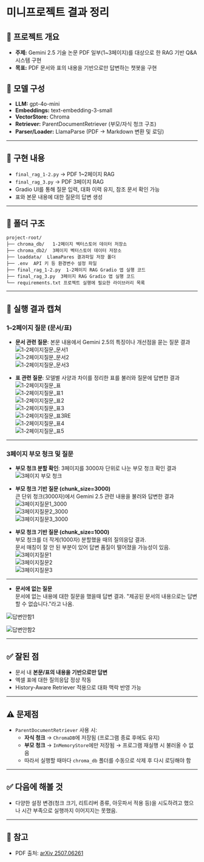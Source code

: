 # 미니프로젝트 결과 정리

## 📌 프로젝트 개요
- **주제:** Gemini 2.5 기술 논문 PDF 일부(1~3페이지)를 대상으로 한 RAG 기반 Q&A 시스템 구현
- **목표:** PDF 문서와 표의 내용을 기반으로만 답변하는 챗봇을 구현  
## 🧩 모델 구성
- **LLM:** gpt-4o-mini  
- **Embeddings:** text-embedding-3-small  
- **VectorStore:** Chroma  
- **Retriever:** ParentDocumentRetriever (부모/자식 청크 구조)  
- **Parser/Loader:** LlamaParse (PDF → Markdown 변환 및 로딩)

---

## 📑 구현 내용
- `final_rag_1-2.py` → PDF 1~2페이지 RAG
- `final_rag_3.py` → PDF 3페이지 RAG
- Gradio UI를 통해 질문 입력, 대화 이력 유지, 참조 문서 확인 가능
- 표와 본문 내용에 대한 질문의 답변 생성

---

## 📂 폴더 구조
    project-root/  
    ├── chroma_db/   1-2페이지 벡터스토어 데이터 저장소
    ├── chroma_db2/  3페이지 벡터스토어 데이터 저장소
    ├── loaddata/  LlamaPares 결과파일 저장 폴더
    ├── .env  API 키 등 환경변수 설정 파일
    ├── final_rag_1-2.py  1-2페이지 RAG Gradio 앱 실행 코드
    ├── final_rag_3.py  3페이지 RAG Gradio 앱 실행 코드
    └── requirements.txt 프로젝트 실행에 필요한 라이브러리 목록	
    

---

## 📸 실행 결과 캡쳐

### 1–2페이지 질문 (문서/표)

- **문서 관련 질문**: 본문 내용에서 Gemini 2.5의 특징이나 개선점을 묻는 질문 결과  
![1-2페이지질문_문서1](./images/1-2페이지질문_문서1.png)  
![1-2페이지질문_문서2](./images/1-2페이지질문_문서2.png)  
![1-2페이지질문_문서3](./images/1-2페이지질문_문서3.png)  

- **표 관련 질문**: 모델별 사양과 차이를 정리한 표를 불러와 질문에 답변한 결과  
![1-2페이지질문_표](./images/1-2페이지질문_표.png)  
![1-2페이지질문_표1](./images/1-2페이지질문_표1.png)  
![1-2페이지질문_표2](./images/1-2페이지질문_표2.png)  
![1-2페이지질문_표3](./images/1-2페이지질문_표3.png)  
![1-2페이지질문_표3RE](./images/1-2페이지질문_표3RE.png)  
![1-2페이지질문_표4](./images/1-2페이지질문_표4.png)  
![1-2페이지질문_표5](./images/1-2페이지질문_표5.png)  

---

### 3페이지 부모 청크 및 질문

- **부모 청크 분할 확인**: 3페이지를 3000자 단위로 나눈 부모 청크 확인 결과  
![3페이지 부모 청크](./images/3페이지%20부모%20청크.png)  

- **부모 청크 기반 질문 (chunk_size=3000)**  
큰 단위 청크(3000자)에서 Gemini 2.5 관련 내용을 불러와 답변한 결과  
![3페이지질문1_3000](./images/3페이지질문1_3000.png)  
![3페이지질문2_3000](./images/3페이지질문2_3000.png)  
![3페이지질문3_3000](./images/3페이지질문3_3000.png)  

- **부모 청크 기반 질문 (chunk_size=1000)**  
부모 청크를 더 작게(1000자) 분할했을 때의 질의응답 결과.  
문서 매칭이 잘 안 된 부분이 있어 답변 품질이 떨어졌을 가능성이 있음.  
![3페이지질문1](./images/3페이지질문1.png)  
![3페이지질문2](./images/3페이지질문2.png)  
![3페이지질문3](./images/3페이지질문3.png)  

---
- **문서에 없는 질문**  
문서에 없는 내용에 대한 질문을 했을때 답변 결과.
"제공된 문서의 내용으로는 답변할 수 없습니다."라고 나옴.

![답변안함1](./images/답변안함1.png)

![답변안함2](./images/답변안함2.png)

---
## ✅ 잘된 점
- 문서 내 **본문/표의 내용을 기반으로만 답변**  
- 엑셀 표에 대한 질의응답 정상 작동  
- History-Aware Retriever 적용으로 대화 맥락 반영 가능  

---

## ⚠️ 문제점
- `ParentDocumentRetriever` 사용 시:
  - **자식 청크** → `ChromaDB`에 저장됨 (프로그램 종료 후에도 유지)  
  - **부모 청크** → `InMemoryStore`에만 저장됨 → 프로그램 재실행 시 불러올 수 없음  
  - 따라서 실행할 때마다 `chroma_db` 폴더를 수동으로 삭제 후 다시 로딩해야 함

---

## ✅ 다음에 해볼 것
- 다양한 설정 변경(청크 크기, 리트리버 종류, 아웃파서 적용 등)을 시도하려고 했으나 시간 부족으로 실행까지 이어지지는 못했음.

___
## 🔗 참고
- PDF 출처: [arXiv 2507.06261](https://arxiv.org/pdf/2507.06261)